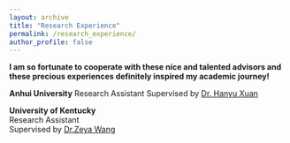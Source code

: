 ```yaml
---
layout: archive
title: "Research Experience"
permalink: /research_experience/
author_profile: false
---
```


**I am so fortunate to cooperate with these nice and talented advisors and these precious experiences definitely inspired my academic journey!**


**Anhui University**
Research Assistant
Supervised by [Dr. Hanyu Xuan](https://xuanhanyu.github.io/)


**University of Kentucky**<br>
Research Assistant<br>
Supervised by [Dr.Zeya Wang](https://zeyawang.github.io)
